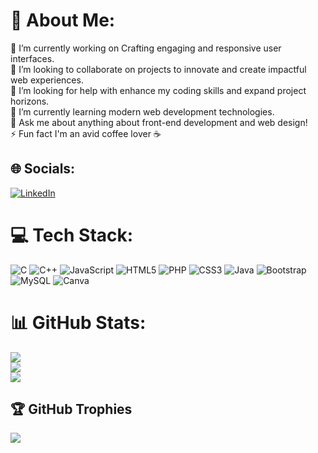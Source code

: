 # 💫 About Me:
🔭 I’m currently working on Crafting engaging and responsive user interfaces.<br>👯 I’m looking to collaborate on projects to innovate and create impactful web experiences.<br>🤝 I’m looking for help with enhance my coding skills and expand project horizons.<br>🌱 I’m currently learning modern web development technologies.<br>💬 Ask me about anything about front-end development and web design!<br>⚡ Fun fact I'm an avid coffee lover ☕️


## 🌐 Socials:
[![LinkedIn](https://img.shields.io/badge/LinkedIn-%230077B5.svg?logo=linkedin&logoColor=white)](https://linkedin.com/in/manan-bhimani-4336a0276) 

# 💻 Tech Stack:
![C](https://img.shields.io/badge/c-%2300599C.svg?style=for-the-badge&logo=c&logoColor=white) ![C++](https://img.shields.io/badge/c++-%2300599C.svg?style=for-the-badge&logo=c%2B%2B&logoColor=white) ![JavaScript](https://img.shields.io/badge/javascript-%23323330.svg?style=for-the-badge&logo=javascript&logoColor=%23F7DF1E) ![HTML5](https://img.shields.io/badge/html5-%23E34F26.svg?style=for-the-badge&logo=html5&logoColor=white) ![PHP](https://img.shields.io/badge/php-%23777BB4.svg?style=for-the-badge&logo=php&logoColor=white) ![CSS3](https://img.shields.io/badge/css3-%231572B6.svg?style=for-the-badge&logo=css3&logoColor=white) ![Java](https://img.shields.io/badge/java-%23ED8B00.svg?style=for-the-badge&logo=java&logoColor=white) ![Bootstrap](https://img.shields.io/badge/bootstrap-%23563D7C.svg?style=for-the-badge&logo=bootstrap&logoColor=white) ![MySQL](https://img.shields.io/badge/mysql-%2300f.svg?style=for-the-badge&logo=mysql&logoColor=white) ![Canva](https://img.shields.io/badge/Canva-%2300C4CC.svg?style=for-the-badge&logo=Canva&logoColor=white)
# 📊 GitHub Stats:
![](https://github-readme-stats.vercel.app/api?username=github-manan&theme=dark&hide_border=true&include_all_commits=true&count_private=false)<br/>
![](https://github-readme-streak-stats.herokuapp.com/?user=github-manan&theme=dark&hide_border=true)<br/>
![](https://github-readme-stats.vercel.app/api/top-langs/?username=github-manan&theme=dark&hide_border=true&include_all_commits=true&count_private=false&layout=compact)

## 🏆 GitHub Trophies
![](https://github-profile-trophy.vercel.app/?username=github-manan&theme=flat&no-frame=false&no-bg=true&margin-w=4)
